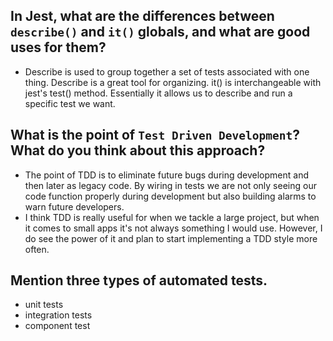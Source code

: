 
## In Jest, what are the differences between `describe()` and `it()` globals, and what are good uses for them?
- Describe is used to group together a set of tests associated with one thing. Describe is a great tool for organizing.
  it() is interchangeable with jest's test() method. Essentially it allows us to describe and run a specific test we want.

## What is the point of `Test Driven Development`? What do you think about this approach?
- The point of TDD is to eliminate future bugs during development and then later as legacy code. By wiring in tests we are not only seeing our code function properly during development but also building alarms to warn future developers. 
- I think TDD is really useful for when we tackle a large project, but when it comes to small apps it's not always something I would use. However, I do see the power of it and plan to start implementing a TDD style more often.

## Mention three types of automated tests.
- unit tests
- integration tests
- component test